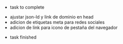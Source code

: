 * task to complete
- ajustar json-ld y link de dominio en head
- adicion de etiquetas meta para redes sociales
- adicion de link para icono de pestaña del navegador

* task finished